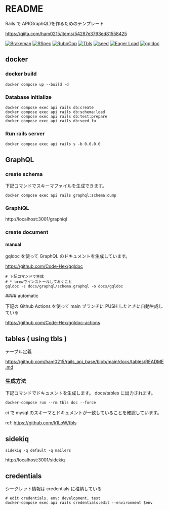 # README

Rails で API(GraphQL)を作るためのテンプレート

https://qiita.com/ham0215/items/54287e3793ed81558425

[![Brakeman](https://github.com/ham0215/rails_api_base/actions/workflows/brakeman.yml/badge.svg?branch=main)](https://github.com/ham0215/rails_api_base/actions/workflows/brakeman.yml)
[![RSpec](https://github.com/ham0215/rails_api_base/actions/workflows/rspec.yml/badge.svg?branch=main)](https://github.com/ham0215/rails_api_base/actions/workflows/rspec.yml)
[![RuboCop](https://github.com/ham0215/rails_api_base/actions/workflows/rubocop.yml/badge.svg?branch=main)](https://github.com/ham0215/rails_api_base/actions/workflows/rubocop.yml)
[![Tbls](https://github.com/ham0215/rails_api_base/actions/workflows/tbls.yml/badge.svg?branch=main)](https://github.com/ham0215/rails_api_base/actions/workflows/tbls.yml)
[![seed](https://github.com/ham0215/rails_api_base/actions/workflows/seed.yml/badge.svg?branch=main)](https://github.com/ham0215/rails_api_base/actions/workflows/seed.yml)
[![Eager Load](https://github.com/ham0215/rails_api_base/actions/workflows/eager_load.yml/badge.svg?branch=main)](https://github.com/ham0215/rails_api_base/actions/workflows/eager_load.yml)
[![gqldoc](https://github.com/ham0215/rails_api_base/actions/workflows/gqldoc.yml/badge.svg?branch=main)](https://github.com/ham0215/rails_api_base/actions/workflows/gqldoc.yml)

## docker

### docker build

```console
docker compose up --build -d
```

### Database initialize

```console
docker compose exec api rails db:create
docker compose exec api rails db:schema:load
docker compose exec api rails db:test:prepare
docker compose exec api rails db:seed_fu
```

### Run rails server

```console
docker compose exec api rails s -b 0.0.0.0
```

## GraphQL

### create schema

下記コマンドでスキーマファイルを生成できます。

```console
docker compose exec api rails graphql:schema:dump
```

### GraphiQL

http://localhost:3001/graphiql

### create document

#### manual

gqldoc を使って GraphQL のドキュメントを生成しています。

https://github.com/Code-Hex/gqldoc

```console
# 下記コマンドで生成
# * brewでインストールしておくこと
gqldoc -s docs/graphql/schema.graphql -o docs/gqldoc
```

#### automatic

下記の Github Actions を使って main ブランチに PUSH したときに自動生成している

https://github.com/Code-Hex/gqldoc-actions

## tables ( using tbls )

テーブル定義

https://github.com/ham0215/rails_api_base/blob/main/docs/tables/README.md

### 生成方法

下記コマンドでドキュメントを生成します。
docs/tables に出力されます。

```
docker-compose run --rm tbls doc --force
```

ci で mysql のスキーマとドキュメントが一致していることを確認しています。

ref: https://github.com/k1LoW/tbls

## sidekiq

```console
sidekiq -q default -q mailers
```

http://localhost:3001/sidekiq

## credentials

シークレット情報は credentials に格納している

```console
# edit credentials. env: development, test
docker-compose exec api rails credentials:edit --environment $env
```
